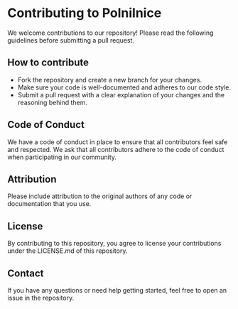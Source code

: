 <h1>Contributing to Polnilnice</h1>

We welcome contributions to our repository! Please read the following guidelines before submitting a pull request.

<h2>How to contribute</h2>

- Fork the repository and create a new branch for your changes.
- Make sure your code is well-documented and adheres to our code style.
- Submit a pull request with a clear explanation of your changes and the reasoning behind them.

<h2>Code of Conduct</h2>

We have a code of conduct in place to ensure that all contributors feel safe and respected. We ask that all contributors adhere to the code of conduct when participating in our community.

<h2>Attribution</h2>

Please include attribution to the original authors of any code or documentation that you use.

<h2>License</h2>

By contributing to this repository, you agree to license your contributions under the LICENSE.md of this repository.

<h2>Contact</h2>

If you have any questions or need help getting started, feel free to open an issue in the repository.
